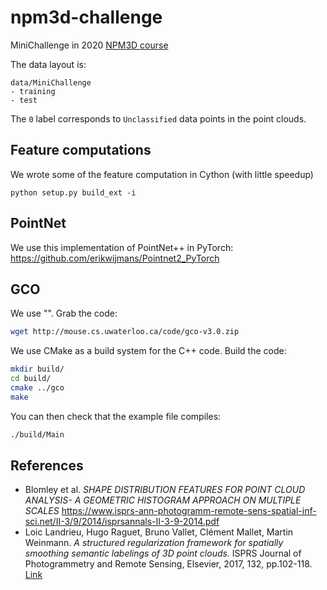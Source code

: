 # npm3d-challenge
MiniChallenge in 2020 [NPM3D course](http://npm3d.fr/)

The data layout is:
```
data/MiniChallenge
- training
- test
```

The `0` label corresponds to `Unclassified` data points in the point clouds.

## Feature computations

We wrote some of the feature computation in Cython (with little speedup)
```
python setup.py build_ext -i
```

## PointNet

We use this implementation of PointNet++ in PyTorch: https://github.com/erikwijmans/Pointnet2_PyTorch

## GCO


We use "".
Grab the code:
```bash
wget http://mouse.cs.uwaterloo.ca/code/gco-v3.0.zip
```

We use CMake as a build system for the C++ code. Build the code:
```bash
mkdir build/
cd build/
cmake ../gco
make
```
You can then check that the example file compiles:
```bash
./build/Main
```


## References

* Blomley et al. _SHAPE DISTRIBUTION FEATURES FOR POINT CLOUD ANALYSIS- A GEOMETRIC HISTOGRAM APPROACH ON MULTIPLE SCALES_ https://www.isprs-ann-photogramm-remote-sens-spatial-inf-sci.net/II-3/9/2014/isprsannals-II-3-9-2014.pdf
* Loic Landrieu, Hugo Raguet, Bruno Vallet, Clément Mallet, Martin Weinmann.  _A structured regularization framework for spatially smoothing semantic labelings of 3D point clouds._ ISPRS Journal of Photogrammetry and Remote Sensing, Elsevier, 2017, 132, pp.102-118. [Link](https://hal.archives-ouvertes.fr/hal-01505245v2)